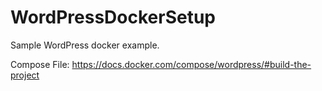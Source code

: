 # WordPressDockerSetup
Sample WordPress docker example.

Compose File:
https://docs.docker.com/compose/wordpress/#build-the-project
